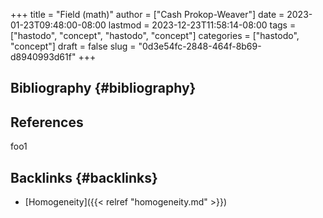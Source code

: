 +++
title = "Field (math)"
author = ["Cash Prokop-Weaver"]
date = 2023-01-23T09:48:00-08:00
lastmod = 2023-12-23T11:58:14-08:00
tags = ["hastodo", "concept", "hastodo", "concept"]
categories = ["hastodo", "concept"]
draft = false
slug = "0d3e54fc-2848-464f-8b69-d8940993d61f"
+++

## Bibliography {#bibliography}

## References

<style>.csl-entry{text-indent: -1.5em; margin-left: 1.5em;}</style><div class="csl-bib-body">
</div>

foo1


## Backlinks {#backlinks}

-   [Homogeneity]({{< relref "homogeneity.md" >}})
